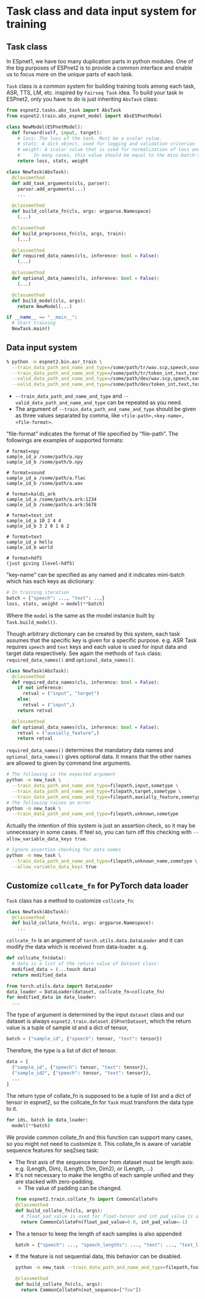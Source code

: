 # Task class and data input system for training
## Task class

In ESpnet1, we have too many duplication parts in python modules. One of the big purposes of ESPnet2 is to provide a common interface and enable us to focus more on the unique parts of each task.

`Task` class is a common system for building training tools among each task, ASR, TTS, LM, etc. inspired by `Fairseq Task` idea. To build your task in ESPnet2, only you have to do is just inheriting `AbsTask` class:

```python
from espnet2.tasks.abs_task import AbsTask
from espnet2.train.abs_espnet_model import AbsESPnetModel

class NewModel(ESPnetModel):
  def forward(self, input, target):
    # loss: The loss of the task. Must be a scalar value.
    # stats: A dict object, used for logging and validation criterion
    # weight: A scalar value that is used for normalization of loss and stats values among each mini-batches.
    #     In many cases, this value should be equal to the mini-batch-size
    return loss, stats, weight

class NewTask(AbsTask):
  @classmethod
  def add_task_arguments(cls, parser):
    parser.add_arguments(...)
    ...

  @classmethod
  def build_collate_fn(cls, args: argparse.Namespace)
    (...)

  @classmethod
  def build_preprocess_fn(cls, args, train):
    (...)

  @classmethod
  def required_data_names(cls, inference: bool = False):
    (...)

  @classmethod
  def optional_data_names(cls, inference: bool = False):
    (...)

  @classmethod
  def build_model(cls, args):
    return NewModel(...)

if __name__ == "__main__":
  # Start training
  NewTask.main()
```

## Data input system

```bash
% python -m espnet2.bin.asr_train \
  --train_data_path_and_name_and_type=/some/path/tr/wav.scp,speech,sound \
  --train_data_path_and_name_and_type=/some/path/tr/token_int,text,text_int \
  --valid_data_path_and_name_and_type=/some/path/dev/wav.scp,speech,sound \
  --valid_data_path_and_name_and_type=/some/path/dev/token_int,text,text_int
```

- `--train_data_path_and_name_and_type` and `--valid_data_path_and_name_and_type` can be repeated as you need.
- The argument of `--train_data_path_and_name_and_type` should be given as three values separated by comma, like `<file-path>,<key-name>,<file-format>`.

"file-format" indicates the format of file specified by "file-path". The followings are examples of supported formats:

```
# format=npy
sample_id_a /some/path/a.npy
sample_id_b /some/path/b.npy
```

```
# format=sound
sample_id_a /some/path/a.flac
sample_id_b /some/path/a.wav
```

```
# format=kaldi_ark
sample_id_a /some/path/a.ark:1234
sample_id_b /some/path/a.ark:5678
```

```
# format=text_int
sample_id_a 10 2 4 4
sample_id_b 3 2 0 1 6 2
```

```
# format=text
sample_id_a hello
sample_id_b world
```

```
# format=hdf5
(just giving 1level-hdf5)
```

"key-name" can be specified as any named and it indicates mini-batch which has each keys as dictionary:

```python
# In training iteration
batch = {"speech": ..., "text": ...}
loss, stats, weight = model(**batch)
```

Where the `model` is the same as the model instance built by `Task.build_model()`.

Though arbitrary dictionary can be created by this system, each task assumes that the specific key is given for a specific purpose. e.g. ASR Task requires `speech` and `text` keys and each value is used for input data and target data respectively. See again the methods of `Task` class: `required_data_names()` and `optional_data_names()`.

```python
class NewTask(AbsTask):
  @classmethod
  def required_data_names(cls, inference: bool = False):
    if not inference:
      retval = ("input", "target")
    else:
      retval = ("input",)
    return retval

  @classmethod
  def optional_data_names(cls, inference: bool = False):
    retval = ("auxially_feature",)
    return retval
```


`required_data_names()` determines the mandatory data names and `optional_data_names()` gives optional data. It means that the other names are allowed to given by command line arguments.

```bash
# The following is the expected argument
python -m new_task \
  --train_data_path_and_name_and_type=filepath,input,sometype \
  --train_data_path_and_name_and_type=filepath,target,sometype \
  --train_data_path_and_name_and_type=filepath,auxially_feature,sometype
# The following raises an error
python -m new_task \
  --train_data_path_and_name_and_type=filepath,unknown,sometype
```

Actually the intention of this system is just an assertion check, so it may be unnecessary in some cases. If feel so, you can turn off this checking with `--allow_variable_data_keys true`.

```bash
# Ignore assertion checking for data names
python -m new_task \
  --train_data_path_and_name_and_type=filepath,unknown_name,sometype \
  --allow_variable_data_keys true
```


## Customize `collcate_fn` for PyTorch data loader
`Task` class has a method to customize `collcate_fn`:

```python
class NewTask(AbsTask):
  @classmethod
  def build_collate_fn(cls, args: argparse.Namespace):
    ...
```

`collcate_fn` is an argument of `torch.utils.data.DataLoader` and it can modify the data which is received from data-loader. e.g.

```python
def collcate_fn(data):
  # data is a list of the return value of Dataset class:
  modified_data = (...touch data)
  return modified_data

from torch.utils.data import DataLoader
data_loader = DataLoader(dataset, collcate_fn=collcate_fn)
for modified_data in data_loader:
  ...
```

The type of argument is determined by the input `dataset` class and our dataset is always `espnet2.train.dataset.ESPnetDataset`, which the return value is a tuple of sample id and a dict of tensor,

```python
batch = ("sample_id", {"speech": tensor, "text": tensor})
```

Therefore, the type is a list of dict of tensor.

```python
data = [
  ("sample_id", {"speech": tensor, "text": tensor}),
  ("sample_id2", {"speech": tensor, "text": tensor}),
  ...
]
```

The return type of collate_fn is supposed to be a tuple of list and a dict of tensor in espnet2, so the collcate_fn for `Task` must transform the data type to it.

```python
for ids, batch in data_loader:
  model(**batch)
```

We provide common collate_fn and this function can support many cases, so you might not need to customize it. This collate_fn is aware of variable sequence features for seq2seq task:

- The first axis of the sequence tensor from dataset must be length axis: e.g. (Length, Dim), (Length, Dim, Dim2), or (Length, ...)
- It's not necessary to make the lengths of each sample unified and they are stacked with zero-padding.
  - The value of padding can be changed.
  ```python
  from espnet2.train.collate_fn import CommonCollateFn
  @classmethod
  def build_collate_fn(cls, args):
    # float_pad_value is used for float-tensor and int_pad_value is used for int-tensor
    return CommonCollateFn(float_pad_value=0.0, int_pad_value=-1)
  ```
- The a tensor to keep the length of each samples is also appended
  ```python
  batch = {"speech": ..., "speech_lengths": ..., "text": ..., "text_lengths": ...}
  ```
- If the feature is not sequential data, this behavior can be disabled.
  ```bash
  python -m new_task --train_data_path_and_name_and_type=filepath,foo,npy
  ```
  ```python
  @classmethod
  def build_collate_fn(cls, args):
    return CommonCollateFn(not_sequence=["foo"])
  ```

